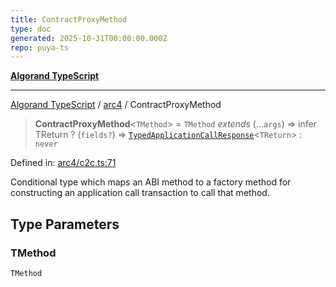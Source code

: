 ```yaml
---
title: ContractProxyMethod
type: doc
generated: 2025-10-31T00:00:00.000Z
repo: puya-ts
---
```


[**Algorand TypeScript**](docs/_md/README)

---

[Algorand TypeScript](docs/_md/modules) / [arc4](/reference/algorand-typescript/api/arc4/readme/) / ContractProxyMethod

> **ContractProxyMethod**\<`TMethod`\> = `TMethod` _extends_ (...`args`) => infer TReturn ? (`fields?`) => [`TypedApplicationCallResponse`](TypedApplicationCallResponse)\<`TReturn`\> : `never`

Defined in: [arc4/c2c.ts:71](https://github.com/algorandfoundation/puya-ts/blob/main/packages/algo-ts/src/arc4/c2c.ts#L71)

Conditional type which maps an ABI method to a factory method for constructing an application call transaction to call that method.

## Type Parameters

### TMethod

`TMethod`
